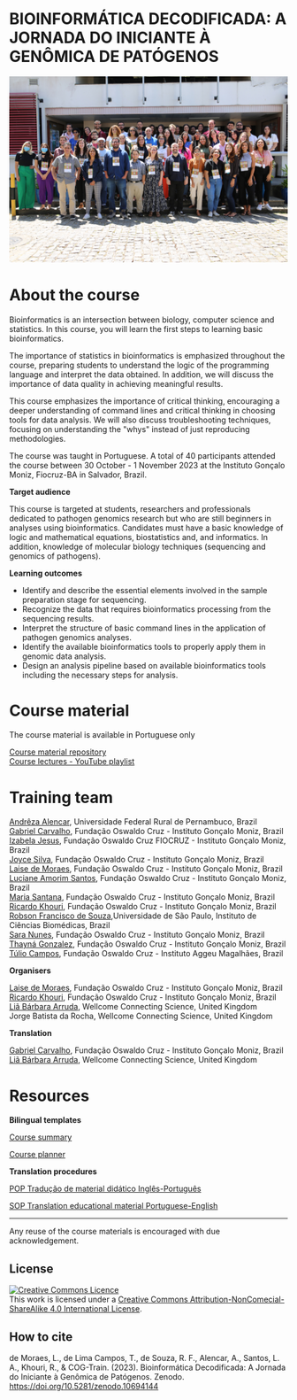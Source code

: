 # BIOINFORMÁTICA DECODIFICADA: A JORNADA DO INICIANTE À GENÔMICA DE PATÓGENOS

![Participants of the course Decodified Bioinformatics: the beginner’s journey into pathogen genomics. Credit: Fiocruz-BA](images/IGM_B$B_photo.JPG)

# About the course

Bioinformatics is an intersection between biology, computer science and statistics. In this course, you will learn the first steps to learning basic bioinformatics.

The importance of statistics in bioinformatics is emphasized throughout the course, preparing students to understand the logic of the programming language and interpret the data obtained. In addition, we will discuss the importance of data quality in achieving meaningful results.

This course emphasizes the importance of critical thinking, encouraging a deeper understanding of command lines and critical thinking in choosing tools for data analysis. We will also discuss troubleshooting techniques, focusing on understanding the "whys" instead of just reproducing methodologies.

The course was taught in Portuguese. A total of 40 participants attended the course between 30 October - 1 November 2023 at the Instituto Gonçalo Moniz, Fiocruz-BA in Salvador, Brazil. 


**Target audience**

This course is targeted at students, researchers and professionals dedicated to pathogen genomics research but who are still beginners in analyses using bioinformatics. Candidates must have a basic knowledge of logic and mathematical equations, biostatistics and, and informatics. In addition, knowledge of molecular biology techniques (sequencing and genomics of pathogens).

**Learning outcomes**

* Identify and describe the essential elements involved in the sample preparation stage for sequencing.              
* Recognize the data that requires bioinformatics processing from the sequencing results.
* Interpret the structure of basic command lines in the application of pathogen genomics analyses.
* Identify the available bioinformatics tools to properly apply them in genomic data analysis.
* Design an analysis pipeline based on available bioinformatics tools including the necessary steps for analysis.


# Course material

The course material is available in Portuguese only

[Course material repository](https://github.com/khourious/IGM-TRAIN)           
[Course lectures - YouTube playlist](https://youtube.com/playlist?list=PL51nPOKxSjqgqaxipmHRNvZwrAxHc_1u7&feature=shared)

# Training team


[Andrêza Alencar](http://lattes.cnpq.br/6060587704569605), Universidade Federal Rural de Pernambuco, Brazil               
[Gabriel Carvalho](https://lattes.cnpq.br/4456457687905570), Fundação Oswaldo Cruz - Instituto Gonçalo Moniz, Brazil                   
[Izabela Jesus](http://lattes.cnpq.br/0672249529836634), Fundação Oswaldo Cruz FIOCRUZ - Instituto Gonçalo Moniz, Brazil               
[Joyce Silva](http://lattes.cnpq.br/0672249529836634), Fundação Oswaldo Cruz - Instituto Gonçalo Moniz, Brazil               
[Laise de Moraes](http://lattes.cnpq.br/7097758558494370), Fundação Oswaldo Cruz - Instituto Gonçalo Moniz, Brazil         
[Luciane Amorim Santos](http://lattes.cnpq.br/5234646852674978), Fundação Oswaldo Cruz - Instituto Gonçalo Moniz, Brazil                
[Maria Santana](http://lattes.cnpq.br/5525773652112511), Fundação Oswaldo Cruz - Instituto Gonçalo Moniz, Brazil               
[Ricardo Khouri](http://lattes.cnpq.br/9908602398727888), Fundação Oswaldo Cruz - Instituto Gonçalo Moniz, Brazil             
[Robson Francisco de Souza](http://lattes.cnpq.br/0008899757720949),Universidade de São Paulo, Instituto de Ciências Biomédicas, Brazil              
[Sara Nunes](http://lattes.cnpq.br/5594266589559004), Fundação Oswaldo Cruz - Instituto Gonçalo Moniz, Brazil                
[Thayná Gonzalez](http://lattes.cnpq.br/9477783971608307), Fundação Oswaldo Cruz - Instituto Gonçalo Moniz, Brazil               
[Túlio Campos](http://lattes.cnpq.br/1367273895160398), Fundação Oswaldo Cruz - Instituto Aggeu Magalhães, Brazil             
 
**Organisers**

[Laise de Moraes](http://lattes.cnpq.br/7097758558494370), Fundação Oswaldo Cruz - Instituto Gonçalo Moniz, Brazil             
[Ricardo Khouri](http://lattes.cnpq.br/9908602398727888), Fundação Oswaldo Cruz - Instituto Gonçalo Moniz, Brazil                
[Liã Bárbara Arruda](http://lattes.cnpq.br/6247495194627118), Wellcome Connecting Science, United Kingdom                     
Jorge Batista da Rocha, Wellcome Connecting Science, United Kingdom               


**Translation**

[Gabriel Carvalho](https://lattes.cnpq.br/4456457687905570), Fundação Oswaldo Cruz - Instituto Gonçalo Moniz, Brazil                    
[Liã Bárbara Arruda](http://lattes.cnpq.br/6247495194627118), Wellcome Connecting Science, United Kingdom               


# Resources


**Bilingual templates**


[Course summary](assets/Course_summary_template.docx)


[Course planner](assets/Course_summary_template.docx)


**Translation procedures**


[POP Tradução de material didático Inglês-Português](assets/POP_PT-BR.pdf)


[SOP Translation educational material Portuguese-English](assets/SOP_EN-GB.pdf)

******
Any reuse of the course materials is encouraged with due acknowledgement.

## License
<a rel="license" href="http://creativecommons.org/licenses/by-nc-sa/4.0/"><img alt="Creative Commons Licence" style="border-width:0" src="https://i.creativecommons.org/l/by-nc-sa/4.0/88x31.png" /></a><br />This work is licensed under a <a rel="license" href="http://creativecommons.org/licenses/by/4.0/">Creative Commons Attribution-NonComecial-ShareAlike 4.0 International License</a>.

## How to cite 

de Moraes, L., de Lima Campos, T., de Souza, R. F., Alencar, A., Santos, L. A., Khouri, R., & COG-Train. (2023). Bioinformática Decodificada: A Jornada do Iniciante à Genômica de Patógenos. Zenodo. https://doi.org/10.5281/zenodo.10694144


